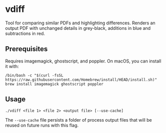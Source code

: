 vdiff
=====

Tool for comparing similar PDFs and highlighting differences. 
Renders an output PDF with unchanged details in grey-black, 
additions in blue and subtractions in red. 

Prerequisites
-------------

Requires imagemagick, ghostscript, and poppler. On macOS, you can install it with:

```
/bin/bash -c "$(curl -fsSL https://raw.githubusercontent.com/Homebrew/install/HEAD/install.sh)"
brew install imagemagick ghostscript poppler
```

Usage
-----

`./vdiff <file 1> <file 2> <output file> [--use-cache]`

The `--use-cache` file persists a folder of process output files that will be
reused on future runs with this flag.


